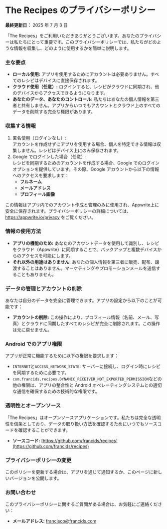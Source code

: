 # **The Recipes のプライバシーポリシー**

**最終更新日：** 2025 年 7 月 3 日

「The Recipes」をご利用いただきありがとうございます。あなたのプライバシーは私たちにとって重要です。このプライバシーポリシーでは、私たちがどのような情報を収集し、どのように使用するかを簡単に説明します。

### **主な要点**

- **ローカル使用:** アプリを使用するためにアカウントは必要ありません。すべてのレシピはデバイスに直接保存されます。
- **クラウド使用（任意）:** ログインすると、レシピがクラウドに同期され、他のデバイスからアクセスできるようになります。
- **あなたのデータ、あなたのコントロール:** 私たちはあなたの個人情報を第三者と共有しません。アプリからいつでもアカウントとクラウド上のすべてのデータを削除する完全な権限があります。

### **収集する情報**

1. 匿名使用（ログインなし）:  
   アカウントを作成せずにアプリを使用する場合、個人を特定できる情報は収集しません。レシピはデバイス上にのみ保存されます。
2. Google でログインした場合（任意）:  
   レシピを同期するためのアカウントを作成する場合、Google でのログインオプションを提供しています。その際、Google アカウントから以下の情報へのアクセスを要求します：
   - **フルネーム**
   - **メールアドレス**
   - **プロフィール画像**

この情報はアプリ内でのアカウント作成と管理のみに使用され、Appwrite上に安全に保存されます。プライバシーポリシーの詳細については、https://appwrite.io/privacy をご覧ください。

### **情報の使用方法**

- **アプリの機能のため:** あなたのアカウントデータを使用して識別し、レシピをクラウド（Appwrite）に同期することで、バックアップと複数デバイスからのアクセスを可能にします。
- **それ以外の用途はありません:** あなたの個人情報を第三者に販売、配布、譲渡することはありません。マーケティングやプロモーションメールを送信することもありません。

### **データの管理とアカウントの削除**

あなたは自分のデータを完全に管理できます。アプリの設定から以下のことが可能です：

- **アカウントの削除:** この操作により、プロフィール情報（名前、メール、写真）とクラウドに同期したすべてのレシピが完全に削除されます。この操作は元に戻せません。

### **Android でのアプリ権限**

アプリが正常に機能するために以下の権限を要求します：

- `INTERNET`と`ACCESS_NETWORK_STATE`: サーバーに接続し、ログイン時にレシピを同期するために必要です。
- `com.francids.recipes.DYNAMIC_RECEIVER_NOT_EXPORTED_PERMISSION`などの他の権限は、アプリの整合性と Android オペレーティングシステムとの適切な通信を確保するための技術的な権限です。

### **透明性とオープンソース**

「The Recipes」はオープンソースアプリケーションです。私たちは完全な透明性を信条としており、データの取り扱い方法を確認するためにいつでもソースコードを確認することができます。

- **ソースコード:** [https://github.com/francids/recipes](https://github.com/francids/recipes)

### **プライバシーポリシーの変更**

このポリシーを更新する場合は、アプリを通じて通知するか、このページに新しいバージョンを公開します。

### **お問い合わせ**

このプライバシーポリシーに関するご質問がある場合は、お気軽にご連絡ください：

- **メールアドレス:** francisco@francids.com
